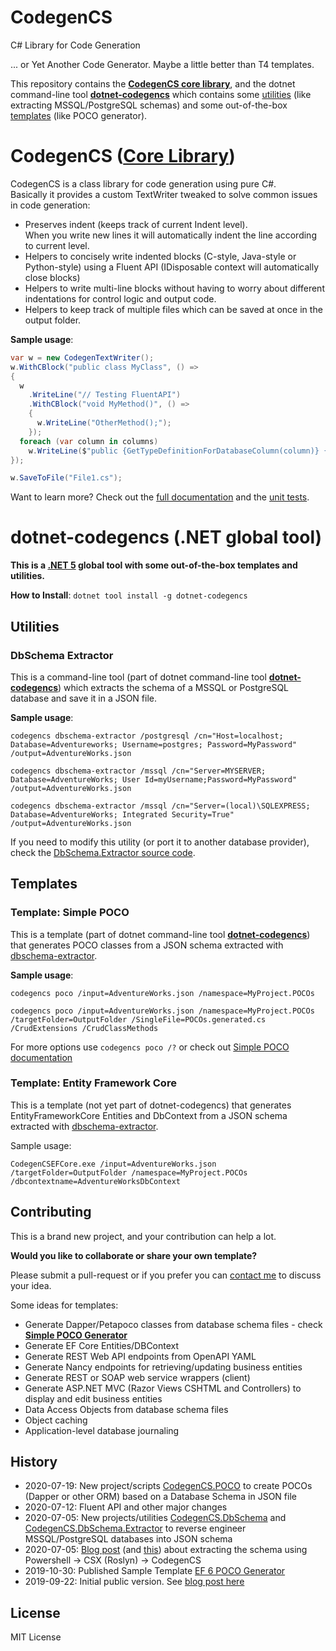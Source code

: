 # CodegenCS
C# Library for Code Generation

... or Yet Another Code Generator. Maybe a little better than T4 templates.

This repository contains the [**CodegenCS core library**](#CodegenCS-Core), and the dotnet command-line tool [**dotnet-codegencs**](#dotnet-codegencs) which contains some [utilities](#dotnet-codegencs-utilities) (like extracting MSSQL/PostgreSQL schemas) and some out-of-the-box [templates](#dotnet-codegencs-templates) (like POCO generator).
 

# <a name="CodegenCS-Core"></a> CodegenCS ([Core Library](https://github.com/Drizin/CodegenCS/tree/master/src/CodegenCS))

CodegenCS is a class library for code generation using pure C#.  
Basically it provides a custom TextWriter tweaked to solve common issues in code generation:
- Preserves indent (keeps track of current Indent level).  
  When you write new lines it will automatically indent the line according to current level. 
- Helpers to concisely write indented blocks (C-style, Java-style or Python-style) using a Fluent API
  (IDisposable context will automatically close blocks)
- Helpers to write multi-line blocks without having to worry about different indentations for control logic and output code.
- Helpers to keep track of multiple files which can be saved at once in the output folder.

**Sample usage**:

```cs
var w = new CodegenTextWriter();
w.WithCBlock("public class MyClass", () =>
{
  w
    .WriteLine("// Testing FluentAPI")
    .WithCBlock("void MyMethod()", () =>
    {
      w.WriteLine("OtherMethod();");
    });
  foreach (var column in columns)
    w.WriteLine($"public {GetTypeDefinitionForDatabaseColumn(column)} {propertyName} {{ get; set; }}");
});

w.SaveToFile("File1.cs"); 
```

Want to learn more? Check out the [full documentation](https://github.com/Drizin/CodegenCS/tree/master/src/CodegenCS) and the [unit tests](https://github.com/Drizin/CodegenCS/tree/master/src/CodegenCS.Tests/CoreTests).

# <a name="dotnet-codegencs"></a> dotnet-codegencs (.NET global tool)

**This is a [.NET 5](https://dotnet.microsoft.com/download/dotnet/5.0) global tool with some out-of-the-box templates and utilities.**

**How to Install**: ```dotnet tool install -g dotnet-codegencs```

## <a name="dotnet-codegencs-utilities"></a> Utilities

### <a name="dotnet-codegencs-dbschema-extractor"> DbSchema Extractor

This is a command-line tool (part of dotnet command-line tool [**dotnet-codegencs**](#dotnet-codegencs)) which extracts the schema of a MSSQL or PostgreSQL database and save it in a JSON file.  

**Sample usage**:

```codegencs dbschema-extractor /postgresql /cn="Host=localhost; Database=Adventureworks; Username=postgres; Password=MyPassword" /output=AdventureWorks.json```

```codegencs dbschema-extractor /mssql /cn="Server=MYSERVER; Database=AdventureWorks; User Id=myUsername;Password=MyPassword" /output=AdventureWorks.json```

```codegencs dbschema-extractor /mssql /cn="Server=(local)\SQLEXPRESS; Database=AdventureWorks; Integrated Security=True" /output=AdventureWorks.json```

If you need to modify this utility (or port it to another database provider), check the [DbSchema.Extractor source code](https://github.com/Drizin/CodegenCS/tree/master/src/CodegenCS.DbSchema.Extractor).

## <a name="dotnet-codegencs-templates"></a> Templates

### <a name="dotnet-codegencs-poco"> Template: Simple POCO

This is a template (part of dotnet command-line tool [**dotnet-codegencs**](#dotnet-codegencs)) that generates POCO classes from a JSON schema extracted with [dbschema-extractor](#dotnet-codegencs-dbschema-extractor).

**Sample usage**:

```codegencs poco /input=AdventureWorks.json /namespace=MyProject.POCOs```

```codegencs poco /input=AdventureWorks.json /namespace=MyProject.POCOs /targetFolder=OutputFolder /SingleFile=POCOs.generated.cs /CrudExtensions /CrudClassMethods```

For more options use ```codegencs poco /?``` or check out [Simple POCO documentation](https://github.com/Drizin/CodegenCS/tree/master/src/CodegenCS.POCO)


### Template: Entity Framework Core

This is a template (not yet part of dotnet-codegencs) that generates EntityFrameworkCore Entities and DbContext from a JSON schema extracted with [dbschema-extractor](#dotnet-codegencs-dbschema-extractor).

Sample usage:

```CodegenCSEFCore.exe /input=AdventureWorks.json /targetFolder=OutputFolder /namespace=MyProject.POCOs /dbcontextname=AdventureWorksDbContext```




## Contributing

This is a brand new project, and your contribution can help a lot.  

**Would you like to collaborate or share your own template?**  

Please submit a pull-request or if you prefer you can [contact me](https://rdrizin.com/pages/Contact/) to discuss your idea.


Some ideas for templates:
- Generate Dapper/Petapoco classes from database schema files - check [**Simple POCO Generator**](#dotnet-codegencs-poco)
- Generate EF Core Entities/DBContext
- Generate REST Web API endpoints from OpenAPI YAML
- Generate Nancy endpoints for retrieving/updating business entities
- Generate REST or SOAP web service wrappers (client)
- Generate ASP.NET MVC (Razor Views CSHTML and Controllers) to display and edit business entities
- Data Access Objects from database schema files
- Object caching
- Application-level database journaling


## History
- 2020-07-19: New project/scripts [CodegenCS.POCO](https://github.com/Drizin/CodegenCS/tree/master/src/CodegenCS.POCO) to create POCOs (Dapper or other ORM) based on a Database Schema in JSON file
- 2020-07-12: Fluent API and other major changes
- 2020-07-05: New projects/utilities [CodegenCS.DbSchema](https://github.com/Drizin/CodegenCS/tree/master/src/CodegenCS.DbSchema) and [CodegenCS.DbSchema.Extractor](https://github.com/Drizin/CodegenCS/tree/master/src/CodegenCS.DbSchema.Extractor) to reverse engineer MSSQL/PostgreSQL databases into JSON schema
- 2020-07-05: [Blog post](https://rdrizin.com/code-generation-in-c-csx-extracting-sql-server-schema/) (and [this](https://rdrizin.com/code-generation-csx-scripts-part1/)) about extracting the schema using Powershell -> CSX (Roslyn) -> CodegenCS
- 2019-10-30: Published Sample Template [EF 6 POCO Generator](https://github.com/Drizin/CodegenCS/tree/master/src/Templates/EF6-POCO-Generator)
- 2019-09-22: Initial public version. See [blog post here](http://rdrizin.com/yet-another-code-generator/)



## License
MIT License
